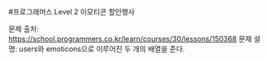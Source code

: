 #프로그래머스 Level 2 이모티콘 할인행사

문제 출처: https://school.programmers.co.kr/learn/courses/30/lessons/150368
문제 설명: users와 emoticons으로 이루어진 두 개의 배열을 준다.
